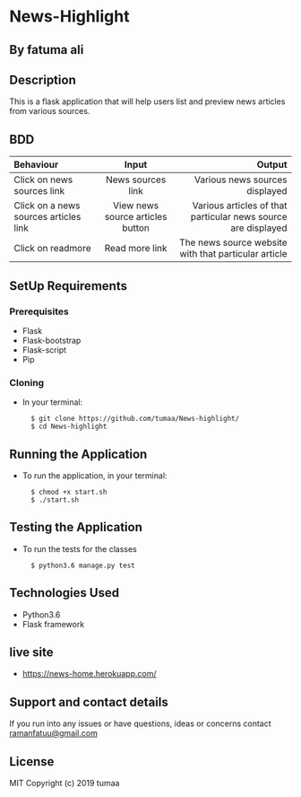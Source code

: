 # News-Highlight

## By fatuma ali

## Description
This is a flask application that will help users list and preview news articles from various sources.

## BDD
| Behaviour | Input | Output |
| :---------------- | :---------------: | ------------------: |
| Click on news sources link | News sources link  | Various news sources displayed|
| Click on a news sources articles link  |View news source articles button|Various articles of that particular news source are displayed |
| Click on readmore| Read more link| The news source website with that particular article |

## SetUp Requirements
### Prerequisites
* Flask
* Flask-bootstrap
* Flask-script
* Pip

### Cloning
* In your terminal:

        $ git clone https://github.com/tumaa/News-highlight/
        $ cd News-highlight

## Running the Application
* To run the application, in your terminal:

        $ chmod +x start.sh
        $ ./start.sh

## Testing the Application
* To run the tests for the classes

        $ python3.6 manage.py test

## Technologies Used
* Python3.6
* Flask framework
## live site
* https://news-home.herokuapp.com/
## Support and contact details

If you run into any issues or have questions, ideas or concerns contact ramanfatuu@gmail.com

## License
MIT Copyright (c) 2019 tumaa
